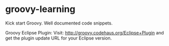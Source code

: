 groovy-learning
===============

Kick start Groovy. Well documented code snippets.

Groovy Eclipse Plugin:
Visit: http://groovy.codehaus.org/Eclipse+Plugin and get the plugin update URL for your Eclipse version.
